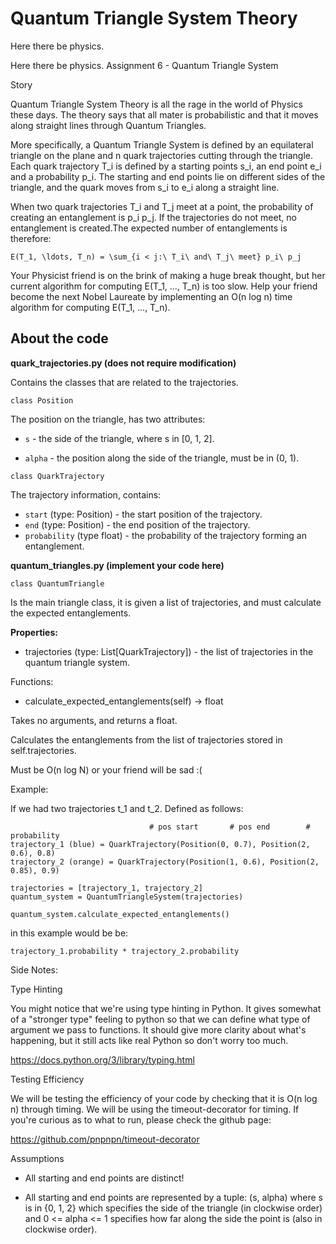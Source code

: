 # Quantum Triangle System Theory

Here there be physics.

Here there be physics.
Assignment 6 - Quantum Triangle System

Story

Quantum Triangle System Theory is all the rage in the world of Physics these days. The theory says that all mater is probabilistic and that it moves along straight lines through Quantum Triangles.

More specifically, a Quantum Triangle System is defined by an equilateral triangle on the plane and n quark trajectories cutting through the triangle. Each quark trajectory T_i is defined by a starting points s_i, an end point e_i and a probability p_i. The starting and end points lie on different sides of the triangle, and the quark moves from s_i to e_i along a straight line.

When two quark trajectories T_i and T_j meet at a point, the probability of creating an entanglement is p_i p_j. If the trajectories do not meet, no entanglement is created.The expected number of entanglements is therefore: 

```
E(T_1, \ldots, T_n) = \sum_{i < j:\ T_i\ and\ T_j\ meet} p_i\ p_j
```

Your Physicist friend is on the brink of making a huge break thought, but her current algorithm for computing E(T_1, ..., T_n) is too slow. Help your friend become the next Nobel Laureate by implementing an O(n log n) time algorithm for computing E(T_1, ..., T_n).


## About the code

**quark_trajectories.py (does not require modification)**

Contains the classes that are related to the trajectories.

```
class Position
```

The position on the triangle, has two attributes: 

* `s` - the side of the triangle, where s in [0, 1, 2].

* `alpha` - the position along the side of the triangle, must be in (0, 1).

```
class QuarkTrajectory
```

The trajectory information, contains:

* `start` (type: Position) - the start position of the trajectory.
* `end` (type: Position) - the end position of the trajectory.
* `probability` (type float) - the probability of the trajectory forming an entanglement.


**quantum_triangles.py (implement your code here)**

```
class QuantumTriangle
```

Is the main triangle class, it is given a list of trajectories, and must calculate the expected entanglements.

**Properties:**

* trajectories (type: List[QuarkTrajectory]) - the list of trajectories in the quantum triangle system.

Functions:

* calculate_expected_entanglements(self) -> float 

Takes no arguments, and returns a float.

Calculates the entanglements from the list of trajectories stored in self.trajectories. 

Must be O(n log N) or your friend will be sad :(

Example:

If we had two trajectories t_1 and t_2. Defined as follows:

```
                               # pos start       # pos end        # probability
trajectory_1 (blue) = QuarkTrajectory(Position(0, 0.7), Position(2, 0.6), 0.8)
trajectory_2 (orange) = QuarkTrajectory(Position(1, 0.6), Position(2, 0.85), 0.9)

trajectories = [trajectory_1, trajectory_2]
quantum_system = QuantumTriangleSystem(trajectories)

quantum_system.calculate_expected_entanglements()
```

in this example would be be:
```
trajectory_1.probability * trajectory_2.probability
```


Side Notes:

Type Hinting

You might notice that we're using type hinting in Python. It gives somewhat of a "stronger type" feeling to python so that we can define what type of argument we pass to functions. It should give more clarity about what's happening, but it still acts like real Python so don't worry too much. 

https://docs.python.org/3/library/typing.html

Testing Efficiency

We will be testing the efficiency of your code by checking that it is O(n log n) through timing. We will be using the timeout-decorator for timing. If you're curious as to what to run, please check the github page:

https://github.com/pnpnpn/timeout-decorator

Assumptions

* All starting and end points are distinct!

* All starting and end points are represented by a tuple: (s, alpha) where s is in {0, 1, 2} which specifies the side of the triangle (in clockwise order) and 0 <= alpha <= 1 specifies how far along the side the point is (also in clockwise order).


